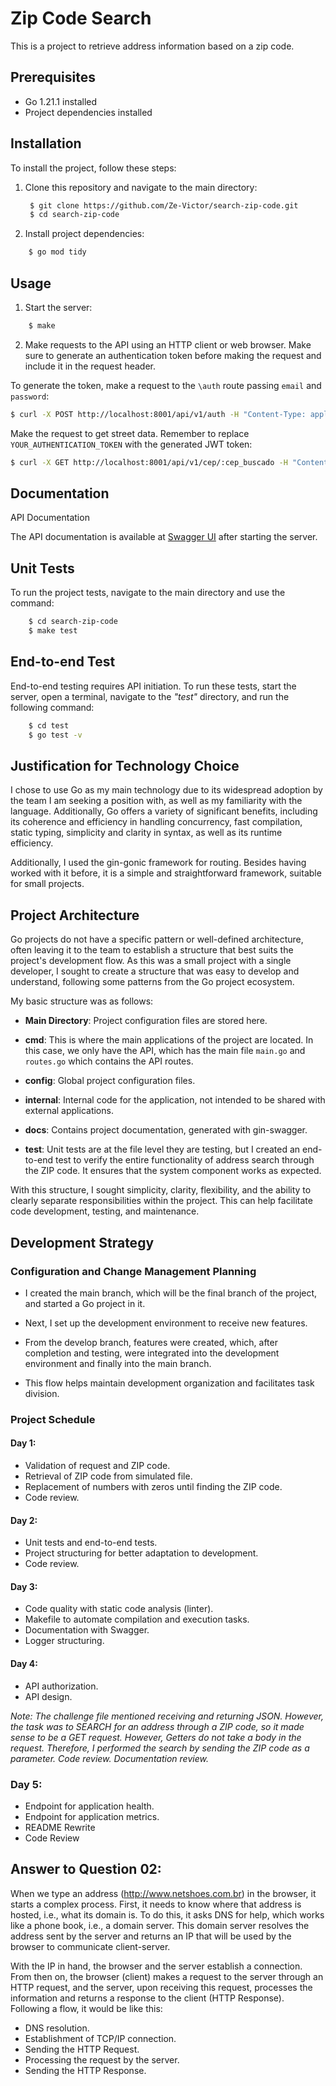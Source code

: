 # Zip Code Search

This is a project to retrieve address information based on a zip code.

## Prerequisites

- Go 1.21.1 installed
- Project dependencies installed

## Installation

To install the project, follow these steps:

1. Clone this repository and navigate to the main directory:
   ```bash
    $ git clone https://github.com/Ze-Victor/search-zip-code.git
    $ cd search-zip-code
   ```

2. Install project dependencies:

```bash
    $ go mod tidy
```

## Usage

1. Start the server:
```bash
    $ make
```

2. Make requests to the API using an HTTP client or web browser. Make sure to generate an authentication token before making the request and include it in the request header.

To generate the token, make a request to the `\auth` route passing `email` and `password`:

```bash
$ curl -X POST http://localhost:8001/api/v1/auth -H "Content-Type: application/json" -d '{"email": "your_email@test.com", "password": "your_password"}'
```

Make the request to get street data. Remember to replace `YOUR_AUTHENTICATION_TOKEN` with the generated JWT token:

```bash
$ curl -X GET http://localhost:8001/api/v1/cep/:cep_buscado -H "Content-Type: application/json" -H "Authorization: YOUR_AUTHENTICATION_TOKEN"
```

## Documentation

API Documentation

The API documentation is available at [Swagger UI](http://localhost:8001/api/v1/swagger/index.html) after starting the server.

## Unit Tests

To run the project tests, navigate to the main directory and use the command:

```bash
    $ cd search-zip-code
    $ make test
```

## End-to-end Test

End-to-end testing requires API initiation. To run these tests, start the server, open a terminal, navigate to the _"test"_ directory, and run the following command:

```bash
    $ cd test
    $ go test -v
```

## Justification for Technology Choice

I chose to use Go as my main technology due to its widespread adoption by the team I am seeking a position with, as well as my familiarity with the language. Additionally, Go offers a variety of significant benefits, including its coherence and efficiency in handling concurrency, fast compilation, static typing, simplicity and clarity in syntax, as well as its runtime efficiency.

Additionally, I used the gin-gonic framework for routing. Besides having worked with it before, it is a simple and straightforward framework, suitable for small projects.

## Project Architecture

Go projects do not have a specific pattern or well-defined architecture, often leaving it to the team to establish a structure that best suits the project's development flow. As this was a small project with a single developer, I sought to create a structure that was easy to develop and understand, following some patterns from the Go project ecosystem.

My basic structure was as follows:

- **Main Directory**: Project configuration files are stored here.

- **cmd**: This is where the main applications of the project are located. In this case, we only have the API, which has the main file `main.go` and `routes.go` which contains the API routes.

- **config**: Global project configuration files.

- **internal**: Internal code for the application, not intended to be shared with external applications.

- **docs**: Contains project documentation, generated with gin-swagger.

- **test**: Unit tests are at the file level they are testing, but I created an end-to-end test to verify the entire functionality of address search through the ZIP code. It ensures that the system component works as expected.

With this structure, I sought simplicity, clarity, flexibility, and the ability to clearly separate responsibilities within the project. This can help facilitate code development, testing, and maintenance.

## Development Strategy

### Configuration and Change Management Planning

- I created the main branch, which will be the final branch of the project, and started a Go project in it.

- Next, I set up the development environment to receive new features.

- From the develop branch, features were created, which, after completion and testing, were integrated into the development environment and finally into the main branch.

- This flow helps maintain development organization and facilitates task division.

### Project Schedule

#### Day 1:
- Validation of request and ZIP code.
- Retrieval of ZIP code from simulated file.
- Replacement of numbers with zeros until finding the ZIP code.
- Code review.

#### Day 2:
- Unit tests and end-to-end tests.
- Project structuring for better adaptation to development.
- Code review.

#### Day 3:
- Code quality with static code analysis (linter).
- Makefile to automate compilation and execution tasks.
- Documentation with Swagger.
- Logger structuring.

#### Day 4:
- API authorization.
- API design.

_Note: The challenge file mentioned receiving and returning JSON. However, the task was to SEARCH for an address through a ZIP code, so it made sense to be a GET request. However, Getters do not take a body in the request. Therefore, I performed the search by sending the ZIP code as a parameter.
Code review.
Documentation review._

### Day 5:

- Endpoint for application health.
- Endpoint for application metrics.
- README Rewrite
- Code Review

## Answer to Question 02:

When we type an address (http://www.netshoes.com.br) in the browser, it starts a complex process. First, it needs to know where that address is hosted, i.e., what its domain is. To do this, it asks DNS for help, which works like a phone book, i.e., a domain server. This domain server resolves the address sent by the server and returns an IP that will be used by the browser to communicate client-server.

With the IP in hand, the browser and the server establish a connection. From then on, the browser (client) makes a request to the server through an HTTP request, and the server, upon receiving this request, processes the information and returns a response to the client (HTTP Response). Following a flow, it would be like this:

- DNS resolution.
- Establishment of TCP/IP connection.
- Sending the HTTP Request.
- Processing the request by the server.
- Sending the HTTP Response.
